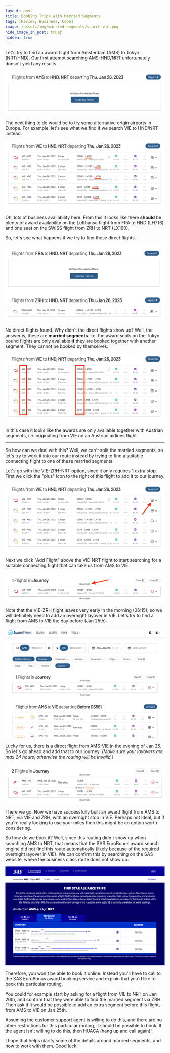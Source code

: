 ```yaml
---
layout: post
title: Booking Trips with Married Segments
tags: [Review, Business, Copa]
image: /assets/img/married-segments/search-vie.png
hide_image_in_post: trueƒ
hidden: true
---
```


Let's try to find an award flight from Amsterdam (AMS) to Tokyo (NRT/HND). Our first attempt searching AMS-HND/NRT unfortunately doesn't yield any results.

![](/assets/img/married-segments/search-ams.png)

The next thing to do would be to try some alternative origin airports in Europe. For example, let's see what we find if we search VIE to HND/NRT instead.

![](/assets/img/married-segments/search-vie.png)

Oh, lots of business availability here. From this it looks like there **should** be plenty of award availability on the Lufthansa flight from FRA to HND (LH716) and one seat on the SWISS flight from ZRH to NRT (LX160).

So, let's see what happens if we try to find these direct flights.

![](/assets/img/married-segments/search-fra.png)
![](/assets/img/married-segments/search-zrh.png)

No direct flights found. Why didn't the direct flights show up? Well, the answer is, these are **married segments**. I.e. the award seats on the Tokyo bound flights are only available **if** they are booked together with another segment. They cannot be booked by themselves.

![](/assets/img/married-segments/search-vie-married.png)

In this case it looks like the awards are only available together with Austrian segments, i.e. originating from VIE on an Austrian airlines flight.

---

So how can we deal with this? Well, we can't split the married segments, so let's try to work it into our route instead by trying to find a suitable connecting flight to one of these married segments.

Let's go with the VIE-ZRH-NRT option, since it only requires 1 extra stop. First we click the "plus" icon to the right of this flight to add it to our journey.

![](/assets/img/married-segments/search-vie-add.png)

Next we click "Add Flight" above the VIE-NRT flight to start searching for a suitable connecting flight that can take us from AMS to VIE.

![](/assets/img/married-segments/journey1.png)

Note that the VIE-ZRH flight leaves very early in the morning (06:15), so we will definitely need to add an overnight layover in VIE. Let's try to find a flight from AMS to VIE the day before (Jan 25th).

![](/assets/img/married-segments/journey2.png)

Lucky for us, there is a direct flight from AMS-VIE in the evening of Jan 25. So let's go ahead and add that to our journey. *(Make sure your layovers are max 24 hours, otherwise the routing will be invalid.)*

![](/assets/img/married-segments/journey3.png)

There we go. Now we have successfully built an award flight from AMS to NRT, via VIE and ZRH, with an overnight stop in VIE. Perhaps not ideal, but if you're really looking to use your miles then this might be an option worth considering.

So how do we book it? Well, since this routing didn't show up when searching AMS to NRT, that means that the SAS EuroBonus award search engine did not find this route automatically (likely because of the required overnight layover in VIE). We can confirm this by searching on the SAS website, where the business class route does not show up.

![](/assets/img/married-segments/book.png)

Therefore, you won't be able to book it online. Instead you'll have to call to the SAS EuroBonus award booking service and explain that you'd like to book this particular routing.

You could for example start by asking for a flight from VIE to NRT on Jan 26th, and confirm that they were able to find the married segment via ZRH. Then ask if it would be possible to add an extra segment before this flight, from AMS to VIE on Jan 25th.

Assuming the customer support agent is willing to do this, and there are no other restrictions for this particular routing, it should be possible to book. If the agent isn't willing to do this, then HUACA (hang up and call again)!

I hope that helps clarify some of the details around married segments, and how to work with them. Good luck!
